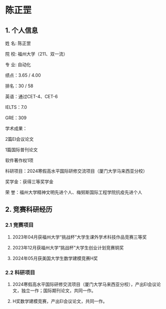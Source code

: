 # 陈正罡

## 1. 个人信息
姓	名:	陈正罡	

院	校:	福州大学（211、双一流）

专  业:	自动化	

绩点：3.65 / 4.00 

排名：30 / 58

英语：通过CET-4、CET-6

IELTS：7.0

GRE：309

学术成果：

2篇EI会议论文

1篇国际普刊论文

软件著作权1项 

科研项目：2024寒假高水平国际研修交流项目（厦门大学马来西亚分校）	

奖学金：获得三等奖学金	

荣  誉：福州大学精神文明先进个人、梅努斯国际工程学院抗疫先进个人

## 2. 竞赛科研经历

### 2.1 竞赛项目
1. 2023年04月获福州大学“挑战杯”大学生课外学术科技作品竞赛三等奖

2. 2023年12月获福州大学“挑战杯”大学生创业计划竞赛铜奖

3. 2024年05月获美国大学生数学建模竞赛H奖

### 2.2 科研项目
1. 2024寒假高水平国际研修交流项目（厦门大学马来西亚分校），产出EI会议论文，独立一作；国际期刊论文，共同一作。

2. H奖数学建模竞赛，产出EI会议论文，共同一作。